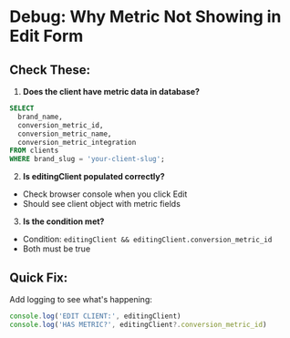 # Debug: Why Metric Not Showing in Edit Form

## Check These:

1. **Does the client have metric data in database?**
```sql
SELECT 
  brand_name,
  conversion_metric_id,
  conversion_metric_name,
  conversion_metric_integration
FROM clients
WHERE brand_slug = 'your-client-slug';
```

2. **Is editingClient populated correctly?**
- Check browser console when you click Edit
- Should see client object with metric fields

3. **Is the condition met?**
- Condition: `editingClient && editingClient.conversion_metric_id`
- Both must be true

## Quick Fix:

Add logging to see what's happening:
```typescript
console.log('EDIT CLIENT:', editingClient)
console.log('HAS METRIC?', editingClient?.conversion_metric_id)
```

